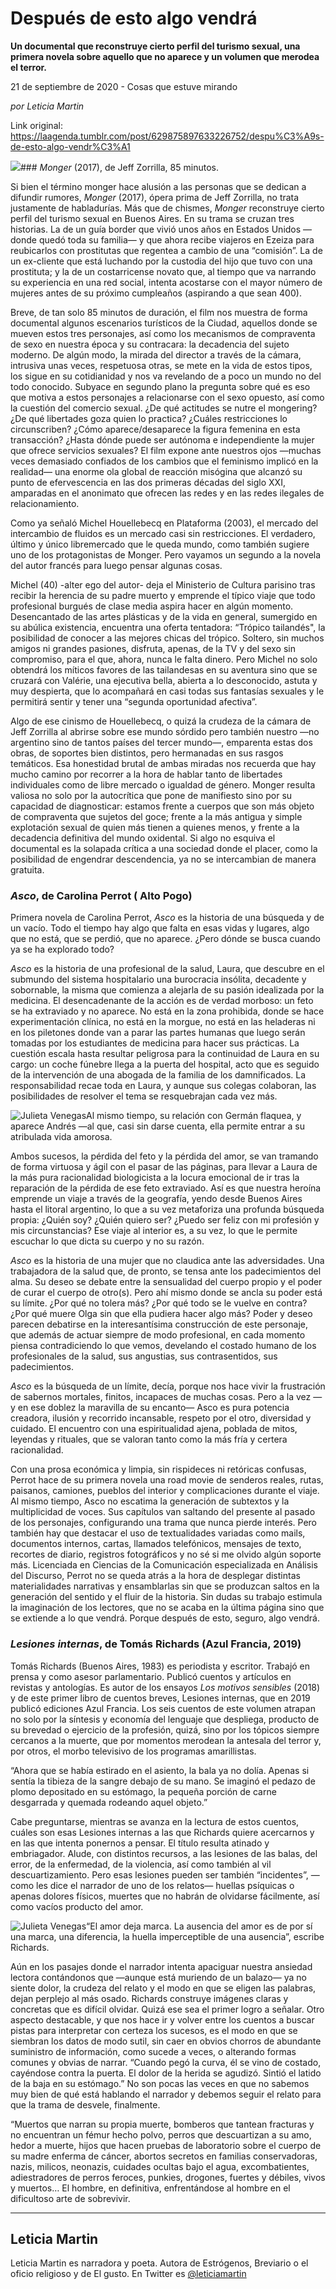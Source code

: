 # Después de esto algo vendrá

**Un documental que reconstruye cierto perfil del turismo sexual, una primera novela sobre aquello que no aparece y un volumen que merodea el terror.**

21 de septiembre de 2020 - Cosas que estuve mirando

_por Leticia Martin_

Link original: https://laagenda.tumblr.com/post/629875897633226752/despu%C3%A9s-de-esto-algo-vendr%C3%A1

![](https://64.media.tumblr.com/e086ed99c163197c41e1748eb1070126/6e0d6f1e8709b4e1-c9/s500x750/ff4d9989082908eed1dc1dd7cc650700be8947a8.jpg)### *Monger* (2017), de Jeff Zorrilla, 85 minutos.

  


Si bien el término monger hace alusión a las personas que se dedican a difundir rumores, *Monger* (2017), ópera prima de Jeff Zorrilla, no trata justamente de habladurías. Más que de chismes, *Monger* reconstruye cierto perfil del turismo sexual en Buenos Aires. En su trama se cruzan tres historias. La de un guía border que vivió unos años en Estados Unidos —donde quedó toda su familia— y que ahora recibe viajeros en Ezeiza para reubicarlos con prostitutas que regentea a cambio de una “comisión”. La de un ex-cliente que está luchando por la custodia del hijo que tuvo con una prostituta; y la de un costarricense novato que, al tiempo que va narrando su experiencia en una red social, intenta acostarse con el mayor número de mujeres antes de su próximo cumpleaños (aspirando a que sean 400). 

Breve, de tan solo 85 minutos de duración, el film nos muestra de forma documental algunos escenarios turísticos de la Ciudad, aquellos donde se mueven estos tres personajes, así como los mecanismos de compraventa de sexo en nuestra época y su contracara: la decadencia del sujeto moderno. De algún modo, la mirada del director a través de la cámara, intrusiva unas veces, respetuosa otras, se mete en la vida de estos tipos, los sigue en su cotidianidad y nos va revelando de a poco un mundo no del todo conocido. Subyace en segundo plano la pregunta sobre qué es eso que motiva a estos personajes a relacionarse con el sexo opuesto, así como la cuestión del comercio sexual. ¿De qué actitudes se nutre el mongering? ¿De qué libertades goza quien lo practica? ¿Cuáles restricciones lo circunscriben? ¿Cómo aparece/desaparece la figura femenina en esta transacción? ¿Hasta dónde puede ser autónoma e independiente la mujer que ofrece servicios sexuales? El film expone ante nuestros ojos —muchas veces demasiado confiados de los cambios que el feminismo implicó en la realidad— una enorme ola global de reacción misógina que alcanzó su punto de efervescencia en las dos primeras décadas del siglo XXI, amparadas en el anonimato que ofrecen las redes y en las redes ilegales de relacionamiento.

Como ya señaló Michel Houellebecq en Plataforma (2003), el mercado del intercambio de fluidos es un mercado casi sin restricciones. El verdadero, último y único libremercado que le queda mundo, como también sugiere uno de los protagonistas de Monger. Pero vayamos un segundo a la novela del autor francés para luego pensar algunas cosas. 

Michel (40) -alter ego del autor- deja el Ministerio de Cultura parisino tras recibir la herencia de su padre muerto y emprende el típico viaje que todo profesional burgués de clase media aspira hacer en algún momento. Desencantado de las artes plásticas y de la vida en general, sumergido en su abúlica existencia, encuentra una oferta tentadora: “Trópico tailandés", la posibilidad de conocer a las mejores chicas del trópico. Soltero, sin muchos amigos ni grandes pasiones, disfruta, apenas, de la TV y del sexo sin compromiso, para el que, ahora, nunca le falta dinero. Pero Michel no solo obtendrá los míticos favores de las tailandesas en su aventura sino que se cruzará con Valérie, una ejecutiva bella, abierta a lo desconocido, astuta y muy despierta, que lo acompañará en casi todas sus fantasías sexuales y le permitirá sentir y tener una “segunda oportunidad afectiva”. 

Algo de ese cinismo de  Houellebecq, o quizá la crudeza de la cámara de Jeff Zorrilla al abrirse sobre ese mundo sórdido pero también nuestro —no argentino sino de tantos países del tercer mundo—, emparenta estas dos obras, de soportes bien distintos, pero hermanadas en sus rasgos temáticos. Esa honestidad brutal de ambas miradas nos recuerda que hay mucho camino por recorrer a la hora de hablar tanto de libertades individuales como de libre mercado o igualdad de género. Monger resulta valiosa no solo por la autocrítica que pone de manifiesto sino por su capacidad de diagnosticar: estamos frente a cuerpos que son más objeto de compraventa que sujetos del goce; frente a la más antigua y simple explotación sexual de quien más tienen a quienes menos, y frente a la decadencia definitiva del mundo oxidental. Si algo no esquiva el documental es la solapada crítica a una sociedad donde el placer, como la posibilidad de engendrar descendencia, ya no se intercambian de manera gratuita. 

### *Asco*, de Carolina Perrot ( Alto Pogo)

 Primera novela de Carolina Perrot, *Asco* es la historia de una búsqueda y de un vacío. Todo el tiempo hay algo que falta en esas vidas y lugares, algo que no está, que se perdió, que no aparece. ¿Pero dónde se busca cuando ya se ha explorado todo?

*Asco* es la historia de una profesional de la salud, Laura, que descubre en el submundo del sistema hospitalario una burocracia insólita, decadente y sobornable, la misma que comienza a alejarla de su pasión idealizada por la medicina. El desencadenante de la acción es de verdad morboso: un feto se ha extraviado y no aparece. No está en la zona prohibida, donde se hace experimentación clínica, no está en la morgue, no está en las heladeras ni en los piletones donde van a parar las partes humanas que luego serán tomadas por los estudiantes de medicina para hacer sus prácticas.  La cuestión escala hasta resultar peligrosa para la continuidad de Laura en su cargo: un coche fúnebre llega a la puerta del hospital, acto que es seguido de la intervención de una abogada de la familia de los damnificados. La responsabilidad recae toda en Laura, y aunque sus colegas colaboran, las posibilidades de resolver el tema se resquebrajan cada vez más. 

![Julieta Venegas](https://64.media.tumblr.com/19716d44da2752825152e7c32c7a4ed2/6e0d6f1e8709b4e1-01/s250x400/69a07ae26ef631107e08d713c3da762fc110f3fb.jpg)Al mismo tiempo, su relación con Germán flaquea, y aparece Andrés —al que, casi sin darse cuenta, ella permite entrar a su atribulada vida amorosa.

Ambos sucesos, la pérdida del feto y la pérdida del amor, se van tramando de forma virtuosa y ágil con el pasar de las páginas, para llevar a Laura de la más pura racionalidad biologicista a la locura emocional de ir tras la reparación de la pérdida de ese feto extraviado. Así es que nuestra heroína emprende un viaje a través de la geografía, yendo desde Buenos Aires hasta el litoral argentino, lo que a su vez metaforiza una profunda búsqueda propia: ¿Quién soy? ¿Quién quiero ser? ¿Puedo ser feliz con mi profesión y mis circunstancias? Ese viaje al interior es, a su vez,  lo que le permite escuchar lo que dicta su cuerpo y no su razón. 

*Asco* es la historia de una mujer que no claudica ante las adversidades. Una trabajadora de la salud que, de pronto, se tensa ante los padecimientos del alma. Su deseo se debate entre la sensualidad del cuerpo propio y el poder de curar el cuerpo de otro(s). Pero ahí mismo donde se ancla su poder está su límite. ¿Por qué no tolera más? ¿Por qué todo se le vuelve en contra? ¿Por qué muere Olga sin que ella pudiera hacer algo más? Poder y deseo parecen debatirse en la interesantísima construcción de este personaje, que además de actuar siempre de modo profesional, en cada momento piensa contradiciendo lo que vemos, develando el costado humano de los profesionales de la salud, sus angustias, sus contrasentidos, sus padecimientos.

*Asco* es la búsqueda de un límite, decía, porque nos hace vivir la frustración de sabernos mortales, finitos, incapaces de muchas cosas. Pero a la vez —y en ese doblez la maravilla de su encanto— Asco es pura potencia creadora, ilusión y recorrido incansable, respeto por el otro, diversidad y cuidado. El encuentro con una espiritualidad ajena, poblada de mitos, leyendas y rituales, que se valoran tanto como la más fría y certera racionalidad. 

Con una prosa económica y limpia, sin rispideces ni retóricas confusas, Perrot hace de su primera novela una road movie de senderos reales, rutas, paisanos, camiones, pueblos del interior y complicaciones durante el viaje. Al mismo tiempo, Asco no escatima la generación de subtextos y la multiplicidad de voces. Sus capítulos van saltando del presente al pasado de los personajes, configurando una trama que nunca pierde interés. Pero también hay que destacar el uso de textualidades variadas como mails, documentos internos, cartas, llamados telefónicos, mensajes de texto, recortes de diario, registros fotográficos y no sé si me olvido algún soporte más. Licenciada en Ciencias de la Comunicación especializada en Análisis del Discurso, Perrot no se queda atrás a la hora de desplegar distintas materialidades narrativas y ensamblarlas sin que se produzcan saltos en la generación del sentido y el fluir de la historia. Sin dudas su trabajo estimula la imaginación de los lectores, que no se acaba en la última página sino que se extiende a lo que vendrá. Porque después de esto, seguro, algo vendrá.

  
  
  
### *Lesiones internas*, de Tomás Richards (Azul Francia, 2019)

Tomás Richards (Buenos Aires, 1983) es periodista y escritor. Trabajó en prensa y como asesor parlamentario. Publicó cuentos y artículos en revistas y antologías. Es autor de los ensayos *Los motivos sensibles* (2018) y de este primer libro de cuentos breves, Lesiones internas, que en 2019 publicó ediciones Azul Francia. Los seis cuentos de este volumen atrapan no solo por la síntesis y economía del lenguaje que despliega, producto de su brevedad o ejercicio de la profesión, quizá, sino por los tópicos siempre cercanos a la muerte, que por momentos merodean la antesala del terror y, por otros, el morbo televisivo de los programas amarillistas.

“Ahora que se había estirado en el asiento, la bala ya no dolía. Apenas si sentía la tibieza de la sangre debajo de su mano. Se imaginó el pedazo de plomo depositado en su estómago, la pequeña porción de carne desgarrada y quemada rodeando aquel objeto.”

Cabe preguntarse, mientras se avanza en la lectura de estos cuentos, cuáles son esas Lesiones internas a las que Richards quiere acercarnos y en las que intenta ponernos a pensar. El título resulta atinado y embriagador. Alude, con distintos recursos, a las lesiones de las balas, del error, de la enfermedad, de la violencia, así como también al vil descuartizamiento. Pero esas lesiones pueden ser también “incidentes”, —como les dice el narrador de uno de los relatos— huellas psíquicas o apenas dolores físicos, muertes que no habrán de olvidarse fácilmente, así como vacíos producto del amor.

![Julieta Venegas](https://64.media.tumblr.com/b18f0e091841cbf5093bd239bbbb7a47/6e0d6f1e8709b4e1-c2/s250x400/13537ef768092891e84d85e028d22e06d0015370.jpg)“El amor deja marca. La ausencia del amor es de por sí una marca, una diferencia, la huella imperceptible de una ausencia”, escribe Richards.

Aún en los pasajes donde el narrador intenta apaciguar nuestra ansiedad lectora contándonos que —aunque está muriendo de un balazo— ya no siente dolor, la crudeza del relato y el modo en que se eligen las palabras, dejan perplejo al más osado. Richards construye imágenes claras y concretas que es difícil olvidar. Quizá ese sea el primer logro a señalar. Otro aspecto destacable, y que nos hace ir y volver entre los cuentos a buscar pistas para interpretar con certeza los sucesos, es el modo en que se siembran los datos de modo sutil, sin caer en obvios chorros de abundante suministro de información, como sucede a veces, o alterando formas comunes y obvias de narrar. “Cuando pegó la curva, él se vino de costado, cayéndose contra la puerta. El dolor de la herida se agudizó. Sintió el latido de la baja en su estómago.”  No son pocas las veces en que no sabemos muy bien de qué está hablando el narrador y debemos seguir el relato para que la trama de desvele, finalmente. 

“Muertos que narran su propia muerte, bomberos que tantean fracturas y no encuentran un fémur hecho polvo, perros que descuartizan a su amo, hedor a muerte, hijos que hacen pruebas de laboratorio sobre el cuerpo de su madre enferma de cáncer,  abortos secretos en familias conservadoras, nazis, milicos, neonazis, cuidades ocultas bajo el agua, excombatientes, adiestradores de perros feroces, punkies, drogones, fuertes y débiles, vivos y muertos… El hombre, en definitiva, enfrentándose al hombre en el dificultoso arte de sobrevivir. 






---

Leticia Martin
--------------

 Leticia Martin es narradora y poeta. Autora de Estrógenos, Breviario o el oficio religioso y de El gusto. En Twitter es [@leticiamartin](https://twitter.com/leticiamartin)  

